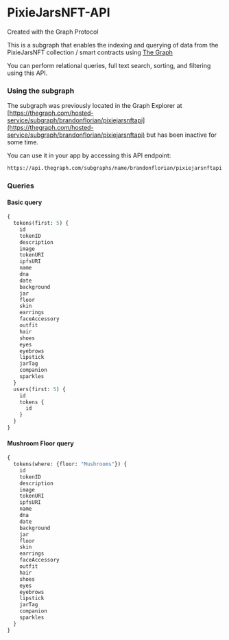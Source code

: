 # PixieJarsNFT-API

Created with the Graph Protocol

This is a subgraph that enables the indexing and querying of data from the PixieJarsNFT collection / smart contracts using [The Graph](https://thegraph.com/)

You can perform relational queries, full text search, sorting, and filtering using this API.

### Using the subgraph

The subgraph was previously located in the Graph Explorer at [https://thegraph.com/hosted-service/subgraph/brandonflorian/pixiejarsnftapi](https://thegraph.com/hosted-service/subgraph/brandonflorian/pixiejarsnftapi) but has been inactive for some time. 

You can use it in your app by accessing this API endpoint:

```markdown
https://api.thegraph.com/subgraphs/name/brandonflorian/pixiejarsnftapi
```

### Queries

#### Basic query

```graphql
{
  tokens(first: 5) {
    id
    tokenID
    description
    image
    tokenURI
    ipfsURI
    name
    dna
    date
    background
    jar
    floor
    skin
    earrings
    faceAccessory
    outfit
    hair
    shoes
    eyes
    eyebrows
    lipstick
    jarTag
    companion
    sparkles
  }
  users(first: 5) {
    id
    tokens {
      id
    }
  }
}
```


#### Mushroom Floor query

```graphql
{
  tokens(where: {floor: "Mushrooms"}) {
    id
    tokenID
    description
    image
    tokenURI
    ipfsURI
    name
    dna
    date
    background
    jar
    floor
    skin
    earrings
    faceAccessory
    outfit
    hair
    shoes
    eyes
    eyebrows
    lipstick
    jarTag
    companion
    sparkles
  }
}
```
